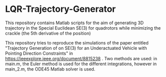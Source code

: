 # LQR-Trajectory-Generator
This repository contains Matlab scripts for the aim of generating 3D trajectory in the Special Euclidean SE(3) for quadrotors while minimizing the crackle (the 5th derivative of the position)

This repository tries to reproduce the simulations of the paper entitled "Trajectory Generation of on SE(3) for an Underactuated Vehicle with Pointing Direction Constraints" in https://ieeexplore.ieee.org/document/8815238 . Two methods are used: in main.m, the Euler method is used for the different integrations, however in main_2.m, the ODE45 Matlab solver is used.